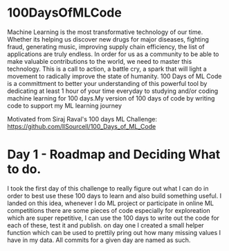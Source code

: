 # 100DaysOfMLCode
Machine Learning is the most transformative technology of our time. Whether its helping us discover new drugs for major diseases, fighting fraud, generating music, improving supply chain efficiency, the list of applications are truly endless. In order for us as a community to be able to make valuable contributions to the world, we need to master this technology. This is a call to action, a battle cry, a spark that will light a movement to radically improve the state of humanity. 100 Days of ML Code is a committment to better your understanding of this powerful tool by dedicating at least 1 hour of your time everyday to studying and/or coding machine learning for 100 days.My version of 100 days of code by writing code to support my ML learning journey

Motivated from Siraj Raval's 100 days ML Challenge: https://github.com/llSourcell/100_Days_of_ML_Code

# Day 1 - Roadmap and Deciding What to do.
I took the first day of this challenge to really figure out what I can do in order to best use these 100 days to learn and also build something useful. I landed on this idea, whenever I do ML project or participate in online ML competitions there are some pieces of code especially for exploreation which are super repetitive, I can use the 100 days to write out the code for each of these, test it and publish. on day one I created a small helper function which can be used to prettily pring out how many missing values I have in my data. All commits for a given day are named as such.


